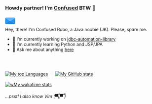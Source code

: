 ### Howdy partner! I'm [Confused](https://confusedrobo.github.io/idiosync-portfolio/) BTW 👋
<a href="mailto:noname.confused.biswas@gmail.com"><img src="email.png"></a>
<br />
Hey, there! I'm Confused Robo, a Java noobie (JK). Please, spare me.

- 🔭 I’m currently working on [jdbc-automation-library](https://github.com/ConfusedRobo/emotions-love-jdbcsql-automation)
- 🌱 I’m currently learning Python and JSP/JPA
- 💬 Ask me about anything [here](https://github.com/ConfusedRobo/ConfusedRobo/issues)

<br />
<br />

[![My top Languages](https://github-readme-stats.vercel.app/api/top-langs/?username=ConfusedRobo&show_icons=true&theme=radical)](https://github.com/ConfusedRobo/github-readme-stats)
&nbsp;&nbsp;&nbsp;&nbsp;
[![My GitHub stats](https://github-readme-stats.vercel.app/api?username=ConfusedRobo&show_icons=true&theme=radical)](https://github.com/ConfusedRobo/github-readme-stats)
<br/>
<br/>
[![wMy wakatime stats](https://github-readme-stats.vercel.app/api/wakatime?username=ConfusedRobo&show_icons=true&theme=radical)](https://github.com/ConfusedRobo/github-readme-stats)

###### ...psst! I also know Vim (▀̿Ĺ̯▀̿ ̿)
